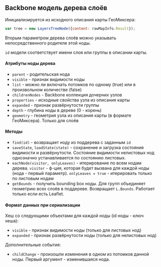 ﻿## Backbone модель дерева слоёв

Инициализируется из исходного описания карты ГеоМиксера:
```javascript
var tree = new LayersTreeNode({content: rawMapInfo.Result});
```

Вторым параметром дерева слоёв можно указывать непосредственного родителя этой ноды.

`id` модели соответствует имени слоя или группы в описании карты.

#### Атрибуты ноды дерева
  * `parent` - родительская нода
  * `visible` - признак видимости ноды
  * `list` - можно ли включать потомков по одному (true) или в произвольном количестве (false)
  * `childrenNodes` - Backbone коллекция дочерних узлов
  * `properties` - исходные свойства узла из описания карты
  * `expanded` - признак развёрнутости группы
  * `depth` - глубина ноды в дереве (0 - корень)
  * `geometry` - геометрия узла из описания карты (в формате ГеоМиксера). Только для слоёв
  
#### Методы
  * `find(id)` - возвращает ноду из поддерева с заданным `id`
  * `saveState`, `loadState(state)` - сохранение и загрузка состояния видимости и развёрнутости. Состояние видимости нелистовых нод однозначно устанавливается по состоянию листовых.
  * `eachNode(visitor, onlyLeaves)` - итерирование по всем нодам дерева.
  `visitor` - ф-ция, которая будет вызвана для каждой ноды (нода - первый параметр). `onlyLeaves = true` - итерировать только по листовым нодам
  * `getBounds` - получить bounding box ноды. Для групп объединяет геометрию всех слоёв в поддереве. Возвращает `L.Bounds`. Работает только если есть Leaflet.
  
  
#### Формат данных при сериализации
Хеш со следующими объектами для каждой ноды (id ноды - ключ хеша):
  * `visible` - признак видимости ноды (только для листовых нод)
  * `expanded` - признак развёрнутости ноды (только для нелистовых нод)
  
Дополнительные события:
  * `childChange` - произошли изменения в одном из потомков данной ноды. Первый аргумент - изменившаяся нода.